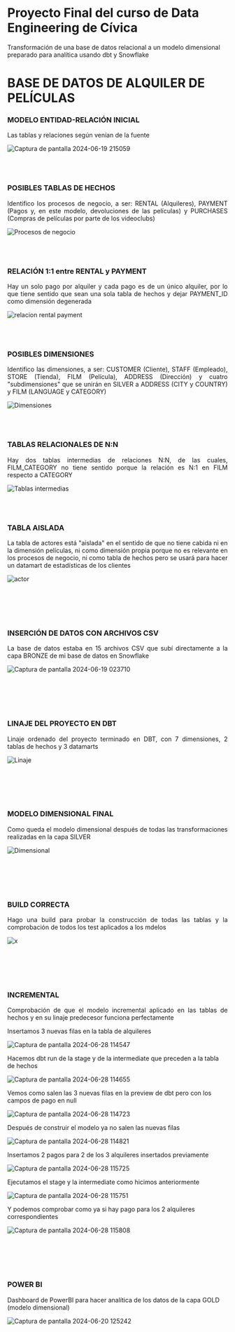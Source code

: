 # Proyecto Final del curso de Data Engineering de Cívica
Transformación de una base de datos relacional a un modelo dimensional preparado para analítica usando dbt y Snowflake

<h1>BASE DE DATOS DE ALQUILER DE PELÍCULAS</h1>

<h3>MODELO ENTIDAD-RELACIÓN INICIAL</h3>

<p style="text-align: justify;">Las tablas y relaciones según venían de la fuente</p>

![Captura de pantalla 2024-06-19 215059](https://github.com/JaviCivica20/Proyecto-Final/assets/170645442/b6254e72-5f2b-4e54-8a41-5a131376e1fe)

<br><br>

<h3>POSIBLES TABLAS DE HECHOS</h3>

<p style="text-align: justify;">Identifico los procesos de negocio, a ser: RENTAL (Alquileres), PAYMENT (Pagos y, en este modelo, devoluciones de las películas) y PURCHASES (Compras de películas por parte de los videoclubs)</p>

![Procesos de negocio](https://github.com/JaviCivica20/Proyecto-Final/assets/170645442/5922ac32-9828-464c-bbd9-22811168c508)

<br><br>

<h3>RELACIÓN 1:1 entre RENTAL y PAYMENT</h3>

<p style="text-align: justify;">Hay un solo pago por alquiler y cada pago es de un único alquiler, por lo que tiene sentido que sean una sola tabla de hechos y dejar PAYMENT_ID como dimensión degenerada</p>

![relacion rental payment](https://github.com/JaviCivica20/Proyecto-Final/assets/170645442/6ebc4f12-a795-4dbe-b6a6-5823c8139062)

<br><br>

<h3>POSIBLES DIMENSIONES</h3>

<p style="text-align: justify;">Identifico las dimensiones, a ser: CUSTOMER (Cliente), STAFF (Empleado), STORE (Tienda), FILM (Película), ADDRESS (Dirección) y cuatro "subdimensiones" que se unirán en SILVER a ADDRESS (CITY y COUNTRY) y FILM (LANGUAGE y CATEGORY)</p>

![Dimensiones](https://github.com/JaviCivica20/Proyecto-Final/assets/170645442/85c7ca15-0052-42d8-b2d5-c3b536383836)

<br><br>

<h3>TABLAS RELACIONALES DE N:N</h3>

<p style="text-align: justify;">Hay dos tablas intermedias de relaciones N:N, de las cuales, FILM_CATEGORY no tiene sentido porque la relación es N:1 en FILM respecto a CATEGORY</p>

![Tablas intermedias](https://github.com/JaviCivica20/Proyecto-Final/assets/170645442/fbb7d8d9-7730-4158-b4e9-c4fd8664b34c)

<br><br>

<h3>TABLA AISLADA</h3>

<p style="text-align: justify;">La tabla de actores está "aislada" en el sentido de que no tiene cabida ni en la dimensión películas, ni como dimensión propia porque no es relevante en los procesos de negocio, ni como tabla de hechos pero se usará para hacer un datamart de estadísticas de los clientes</p>

![actor](https://github.com/JaviCivica20/Proyecto-Final/assets/170645442/88802822-aa55-47ec-b591-fb22d3c03b59)

<br><br>
<br><br>

<h3>INSERCIÓN DE DATOS CON ARCHIVOS CSV</h3>

<p style="text-align: justify;">La base de datos estaba en 15 archivos CSV que subí directamente a la capa BRONZE de mi base de datos en Snowflake</p>

![Captura de pantalla 2024-06-19 023710](https://github.com/JaviCivica20/Proyecto-Final/assets/170645442/d3176289-1af1-4184-87f8-c116e6f9c382)

<br><br>
<br><br>

<h3>LINAJE DEL PROYECTO EN DBT</h3>

<p style="text-align: justify;">Linaje ordenado del proyecto terminado en DBT, con 7 dimensiones, 2 tablas de hechos y 3 datamarts</p>

![Linaje](https://github.com/JaviCivica20/Proyecto-Final/assets/170645442/226c3886-8a08-4a4e-afaf-35bfb6ee0bd4)

<br><br>
<br><br>

<h3>MODELO DIMENSIONAL FINAL</h3>

<p style="text-align: justify;">Como queda el modelo dimensional después de todas las transformaciones realizadas en la capa SILVER</p>

![Dimensional](https://github.com/JaviCivica20/Proyecto-Final/assets/170645442/352676f9-d2e4-443b-82c3-caf3f18d2692)

<br><br>
<br><br>

<h3>BUILD CORRECTA</h3>

<p style="text-align: justify;">Hago una build para probar la construcción de todas las tablas y la comprobación de todos los test aplicados a los mdelos</p>

![x](https://github.com/JaviCivica20/Proyecto-Final/assets/170645442/2842c0e9-4444-4349-a0c6-0357db5fa6c0)

<br><br>
<br><br>

<h3>INCREMENTAL</h3>

<p style="text-align: justify;">Comprobación de que el modelo incremental aplicado en las tablas de hechos y en su linaje predecesor funciona perfectamente</p>

Insertamos 3 nuevas filas en la tabla de alquileres

![Captura de pantalla 2024-06-28 114547](https://github.com/JaviCivica20/Proyecto-Final/assets/170645442/d41bc28e-7ff8-464e-bbd0-48403f165c82)

Hacemos dbt run de la stage y de la intermediate que preceden a la tabla de hechos

![Captura de pantalla 2024-06-28 114655](https://github.com/JaviCivica20/Proyecto-Final/assets/170645442/906a8627-a210-4ec9-8b12-6b7c520314b9)

Vemos como salen las 3 nuevas filas en la preview de dbt pero con los campos de pago en null

![Captura de pantalla 2024-06-28 114723](https://github.com/JaviCivica20/Proyecto-Final/assets/170645442/a6e87350-d2d6-4309-aa45-8b6fff81a1ed)

Después de construir el modelo ya no salen las nuevas filas

![Captura de pantalla 2024-06-28 114821](https://github.com/JaviCivica20/Proyecto-Final/assets/170645442/e09a9689-6062-47d3-bca0-2ae677f8b48f)

Insertamos 2 pagos para 2 de los 3 alquileres insertados previamente

![Captura de pantalla 2024-06-28 115725](https://github.com/JaviCivica20/Proyecto-Final/assets/170645442/eb5c5b29-d873-41dc-97e2-954c0e032bbf)

Ejecutamos el stage y la intermediate como hicimos anteriormente

![Captura de pantalla 2024-06-28 115751](https://github.com/JaviCivica20/Proyecto-Final/assets/170645442/adce2b05-73cc-4d37-bd1f-db6fcea51c17)

Y podemos comprobar como ya si hay pago para los 2 alquileres correspondientes

![Captura de pantalla 2024-06-28 115808](https://github.com/JaviCivica20/Proyecto-Final/assets/170645442/88d69fc1-ae00-48a3-b109-df820fd878b3)

<br><br>
<br><br>

<h3>POWER BI</h3>

Dashboard de PowerBI para hacer analítica de los datos de la capa GOLD (modelo dimensional) 

![Captura de pantalla 2024-06-20 125242](https://github.com/JaviCivica20/Proyecto-Final/assets/170645442/1d05c9d4-6672-42e0-a9c6-4b03a9748da1)

